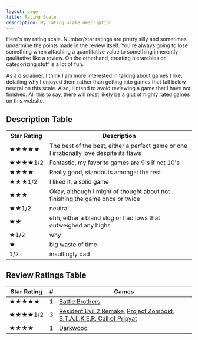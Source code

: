 ```yaml
---
layout: page
title: Rating Scale
description: My rating scale description
---
```


Here's my rating scale. Number/star ratings are pretty silly and sometimes undermine the points made in the review itself. You're always going to lose something when attaching a quantitative value to something inherently qaulitative like a review. On the otherhand, creating hierarchies or categorizing stuff is a lot of fun.

As a disclaimer, I think I am more interested in talking about games I like, detailing why I enjoyed them rather than getting into games that fall below neutral on this scale. Also, I intend to avoid reviewing a game that I have not finished. All this to say, there will most likely be a glut of highly rated games on this website.

## Description Table

| Star Rating  | Description | 
| --- | --- | 
| ★★★★★  | The best of the best, either a perfect game or one I irrationally love despite its flaws  | 
| ★★★★1/2  | Fantastic, my favorite games are 9's if not 10's | 
| ★★★★ | Really good, standouts amongst the rest | 
| ★★★1/2 | I liked it, a solid game  |
| ★★★ | Okay, although I might of thought about not finishing the game once or twice |
| ★★1/2 | neutral |
| ★★ | ehh, either a bland slog or had lows that outweighed any highs |
| ★1/2 | why |
| ★ | big waste of time |
| 1/2 |insultingly bad |

## Review Ratings Table

| Star Rating  | # | Games |
| --- | --- | --- |
| ★★★★★  | 1 | [Battle Brothers](https://sevastromo.github.io/2022/08/03/Battle-Brothers-Review-V2.html) |
| ★★★★1/2  | 3 | [Resident Evil 2 Remake](https://sevastromo.github.io/2022/03/21/Resident-Evil-2-Remake-Review.html), [Project Zomboid](https://sevastromo.github.io/2022/03/03/Project-Zomboid-Review.html), [S.T.A.L.K.E.R. Call of Pripyat](https://sevastromo.github.io/2022/03/24/Stalker-COP-Review.html) | 
| ★★★★ | 1 | [Darkwood](https://sevastromo.github.io/2022/04/04/Darkwood-Review.html) | 
